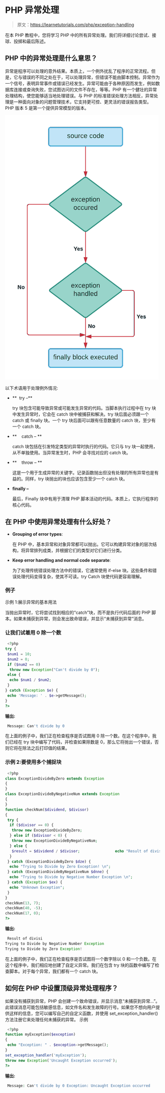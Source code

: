# PHP 异常处理

> 原文：<https://learnetutorials.com/php/exception-handling>

在本 PHP 教程中，您将学习 PHP 中的所有异常处理。我们将详细讨论尝试、接球、投掷和最后陈述。

## PHP 中的异常处理是什么意思？

异常是程序可以处理的意外结果。本质上，一个例外扰乱了程序的正常流程。但是，它与错误的不同之处在于，可以处理异常，但错误不能由脚本控制。异常作为一个信号，表明异常事件或错误已经发生。异常可能由于各种原因而发生，例如数据库连接或查询失败，您试图访问的文件不存在，等等。PHP 有一个健壮的异常处理结构，使您能够适当地处理错误。与 PHP 的标准错误处理方法相反，异常处理是一种面向对象的问题管理技术，它支持更可控、更灵活的错误报告类型。PHP 版本 5 是第一个提供异常模型的版本。

![PHP : Html Form](img/13224915265d379b454666271f7ef37f.png)

以下术语用于处理例外情况:

*   **  try –** 

    try 块包含可能导致异常或可能发生异常的代码。当脚本执行过程中在 try 块中发生异常时，它会在 catch 块中被捕获和解决。try 块后面必须跟一个 catch 或 finally 块。一个 try 块后面可以跟有任意数量的 catch 块，至少有一个 catch 块。

*   **    catch – **

    catch 块包括在引发特定类型的异常时执行的代码。它只与 try 块一起使用，从不单独使用。当异常发生时，PHP 会寻找对应的 catch 块。

*   **    throw – **

    这是一个用于生成异常的关键字。记录函数抛出但没有处理的所有异常也是有益的。同样，try 块抛出的块也应该包含至少一个 catch 块。

*   **finally –** 

    最后，Finally 块中有用于清理 PHP 脚本活动的代码。本质上，它执行程序的核心代码。

## 在 PHP 中使用异常处理有什么好处？

*   **Grouping of error types**:

    在 PHP 中，基本异常和对象异常都可以抛出。它可以构建异常对象的层次结构，将异常排列成类，并根据它们的类型对它们进行分类。

*   **Keep error handling and normal code separate**:

    为了处理传统错误处理方法中的错误，它通常使用 if-else 块。这些条件和错误处理代码变得复杂，使其不可读。try Catch 块使代码更容易理解。

### 例子

示例 1:展示异常的基本用法

当抛出异常时，它将尝试找到相应的“catch”块，而不是执行代码后面的 PHP 脚本。如果未捕获到异常，则会发出致命错误，并显示“未捕获到异常”消息。

### 让我们试着用 0 除一个数

```php
 <?php
try {
 $num1 = 10;
 $num2 = 0;
 if ($num2 == 0)
  throw new Exception("Can't divide by 0");
 else {
  echo $num1 / $num2;
 }
} catch (Exception $e) {
 echo 'Message: ' . $e->getMessage();
}
?> 

```

**输出:**

```php
 Message: Can't divide by 0 
```

在上面的例子中，我们正在检查程序是否试图用 0 除一个数。在这个程序中，我们已经在 try 块中编写了代码，并检查如果除数是 0，那么它将抛出一个错误，否则它将在除法之后打印值的结果。

### 示例 2:要使用多个捕捉块

```php
 <?php
class ExceptionDivideByZero extends Exception
{
}
class ExceptionDivideByNegativeNum extends Exception
{
}
function checkNum($dividend, $divisor)
{
 try {
  if ($divisor == 0) {
   throw new ExceptionDivideByZero;
  } else if ($divisor < 0) {
   throw new ExceptionDivideByNegativeNum;
  } else {
   $result = $dividend / $divisor;                echo "Result of divisi \n";
  }
 } catch (ExceptionDivideByZero $dze) {
  echo "Trying to Divide by Zero Exception! \n";
 } catch (ExceptionDivideByNegativeNum $dnne) {
  echo "Trying to Divide by Negative Number Exception \n";
 } catch (Exception $ex) {
  echo "Unknown Exception";
 }
}
checkNum(13, 7);
checkNum(40, -5);
checkNum(17, 0);
?> 

```

**输出:**

```php
 Result of divisi                     
Trying to Divide by Negative Number Exception 
Trying to Divide by Zero Exception! 
```

在上面的例子中，我们正在检查程序是否试图将一个数字除以 0 和一个负数。在这个程序中，我们相应地创建了自定义异常。我们在包含 try 块的函数中编写了检查脚本。对于每个异常，我们都有一个 catch 块。

## 如何在 PHP 中设置顶级异常处理程序？

如果没有捕获到异常，PHP 会创建一个致命错误，并显示消息“未捕获到异常...”。此错误消息可能包括敏感信息，如文件名和发生故障的行号。如果您不想向用户提供这样的信息，您可以编写自己的自定义函数，并使用 set_exception_handler()方法注册它来处理任何未捕获的异常。
示例

```php
 <?php
function myException($exception)
{
 echo "Exception: " . $exception->getMessage();
}
set_exception_handler('myException');
throw new Exception('Uncaught Exception occurred');
?> 

```

**输出:**

```php
 Message: Can't divide by 0 Exception: Uncaught Exception occurred 
```